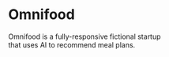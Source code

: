 # Omnifood
Omnifood is a fully-responsive fictional startup \
that uses AI to recommend meal plans.
